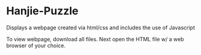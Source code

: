 # Hanjie-Puzzle
Displays a webpage created via html/css and includes the use of Javascript

To view webpage, download all files. Next open the HTML file w/ a web browser of your choice.
